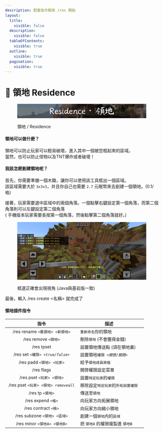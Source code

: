 ```yaml
---
description: 配套指令都爲 /res 開始
layout:
  title:
    visible: false
  description:
    visible: false
  tableOfContents:
    visible: true
  outline:
    visible: true
  pagination:
    visible: true
---
```


# 📗 領地 Residence

<div data-full-width="true">

<figure><img src="../../picture/wiki/title_residence.png" alt=""><figcaption><p>領地 / Residence</p></figcaption></figure>

</div>

#### 領地可以做什麽？

領地可以防止玩家可以輕易破壞，進入其中一個被您框起來的區域。\
當然，也可以防止怪物以及TNT爆炸或者破壞！

#### 我該怎麽創建領地呢？

首先，你需要準備一個木鋤，讓你可以使用該工具框出一個區域。\
該區域需要大於 `3x3x3`，并且你自己也需要 `2.7` 元眠幣來去創建一個領地。(0.1/格)

接著，玩家需要選中區域中的兩個角落。一個點擊右鍵設定第一個角落，而第二個角落則可以左鍵設定第二個角落\
( 手機版本玩家需要長按第一個角落，然後點擊第二個角落就好。)

<figure><img src="https://raw.githubusercontent.com/Slime1207/yamotoserver/main/picture/wiki/002.png" alt=""><figcaption><p>框選正確會出現視角 (Java與基岩版一致)</p></figcaption></figure>

最後，輸入 /res create <名稱> 就完成了

#### 領地插件指令

<table><thead><tr><th width="226" align="center">指令</th><th>描述</th><th data-hidden></th></tr></thead><tbody><tr><td align="center">/res rename <code>&#x3C;舊領地> &#x3C;新領地></code></td><td><code>重新命名</code>你的領地</td><td></td></tr><tr><td align="center">/res remove <code>&#x3C;領地></code></td><td>刪除<code>領地</code> (不會獲得金錢)</td><td></td></tr><tr><td align="center">/res tpset</td><td>設置領地傳送點 (須在領地裏)</td><td></td></tr><tr><td align="center">/res set <code>&#x3C;權限> </code><em><code>&#x3C;true/false></code></em></td><td>設置領地<code>權限 </code><em><code>&#x3C;開啓/關閉></code></em></td><td></td></tr><tr><td align="center">/res padd <code>&#x3C;領地> &#x3C;玩家></code></td><td>給予<code>領地成員資格</code></td><td></td></tr><tr><td align="center">/res flags</td><td>開啓權限設定菜單</td><td></td></tr><tr><td align="center">/res pset <code>&#x3C;玩家> &#x3C;領地></code></td><td>設置<code>特定玩家</code>的<code>權限</code></td><td></td></tr><tr><td align="center">/res pset <code>&#x3C;玩家> &#x3C;領地> removeall</code></td><td>移除設定<code>特定玩家</code>的<code>所有設置權限</code></td><td></td></tr><tr><td align="center">/res tp <code>&#x3C;領地></code></td><td>傳送至<code>領地</code></td><td></td></tr><tr><td align="center">/res expend <code>&#x3C;格></code></td><td>向玩家方向拓展領地</td><td></td></tr><tr><td align="center">/res contract <code>&#x3C;格></code></td><td>向玩家方向縮小領地</td><td></td></tr><tr><td align="center">/res subzone <code>&#x3C;領地> &#x3C;區域></code></td><td>創建一個<code>領地</code>内的<code>區域</code></td><td></td></tr><tr><td align="center">/res minor <code>&#x3C;領地A> &#x3C;領地B></code></td><td>把 <code>領地A</code> 的權限複製進 <code>領地B</code></td><td></td></tr></tbody></table>
